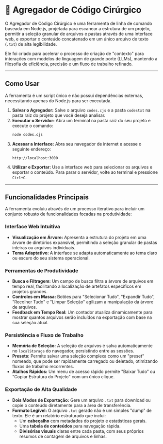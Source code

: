 # 🔬 Agregador de Código Cirúrgico

O Agregador de Código Cirúrgico é uma ferramenta de linha de comando baseada em Node.js, projetada para escanear a estrutura de um projeto, permitir a seleção granular de arquivos e pastas através de uma interface web, e exportar o conteúdo concatenado em um único arquivo de texto (`.txt`) de alta legibilidade.

Ele foi criado para acelerar o processo de criação de "contexto" para interações com modelos de linguagem de grande porte (LLMs), mantendo a filosofia de eficiência, precisão e um fluxo de trabalho refinado.

---

## Como Usar

A ferramenta é um script único e não possui dependências externas, necessitando apenas do Node.js para ser executada.

1.  **Salvar o Agregador:** Salve o arquivo `codes.cjs` e a pasta `codestxt` na pasta raiz do projeto que você deseja analisar.
3.  **Executar o Servidor:** Abra um terminal na pasta raiz do seu projeto e execute o comando:
    ```sh
    node codes.cjs
    ```
4.  **Acessar a Interface:** Abra seu navegador de internet e acesse o seguinte endereço:
    ```
    http://localhost:3000
    ```
5.  **Utilizar e Exportar:** Use a interface web para selecionar os arquivos e exportar o conteúdo. Para parar o servidor, volte ao terminal e pressione `Ctrl+C`.

---

## Funcionalidades Principais

A ferramenta evoluiu através de um processo iterativo para incluir um conjunto robusto de funcionalidades focadas na produtividade:

### Interface Web Intuitiva
-   **Visualização em Árvore:** Apresenta a estrutura do projeto em uma árvore de diretórios expansível, permitindo a seleção granular de pastas inteiras ou arquivos individuais.
-   **Tema Adaptativo:** A interface se adapta automaticamente ao tema claro ou escuro do seu sistema operacional.

### Ferramentas de Produtividade
-   **Busca e Filtragem:** Um campo de busca filtra a árvore de arquivos em tempo real, facilitando a localização de artefatos específicos em projetos grandes.
-   **Controles em Massa:** Botões para "Selecionar Tudo", "Expandir Tudo", "Recolher Tudo" e "Limpar Seleção" agilizam a manipulação da árvore de arquivos.
-   **Feedback em Tempo Real:** Um contador atualiza dinamicamente para mostrar quantos arquivos serão incluídos na exportação com base na sua seleção atual.

### Persistência e Fluxo de Trabalho
-   **Memória de Seleção:** A seleção de arquivos é salva automaticamente no `localStorage` do navegador, persistindo entre as sessões.
-   **Presets:** Permite salvar uma seleção complexa como um "preset" nomeado, que pode ser rapidamente carregado ou deletado, otimizando fluxos de trabalho recorrentes.
-   **Atalhos Rápidos:** Um menu de acesso rápido permite "Baixar Tudo" ou "Copiar Estrutura do Projeto" com um único clique.

### Exportação de Alta Qualidade
-   **Dois Modos de Exportação:** Gere um arquivo `.txt` para download ou copie o conteúdo diretamente para a área de transferência.
-   **Formato Legível:** O arquivo `.txt` gerado não é um simples "dump" de texto. Ele é um relatório estruturado que inclui:
    -   Um **cabeçalho** com metadados do projeto e estatísticas gerais.
    -   Uma **tabela de conteúdos** para navegação rápida.
    -   **Divisórias visuais** claras entre cada pasta, com seus próprios resumos de contagem de arquivos e linhas.

